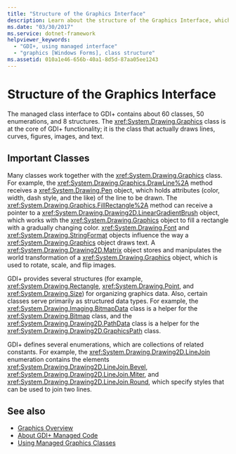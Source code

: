 ```yaml
---
title: "Structure of the Graphics Interface"
description: Learn about the structure of the Graphics Interface, which includes important classes like the System.Drawing.Graphics class.
ms.date: "03/30/2017"
ms.service: dotnet-framework
helpviewer_keywords:
  - "GDI+, using managed interface"
  - "graphics [Windows Forms], class structure"
ms.assetid: 010a1e46-656b-40a1-8d5d-87aa05ee1243
---
```

# Structure of the Graphics Interface

The managed class interface to GDI+ contains about 60 classes, 50 enumerations, and 8 structures. The <xref:System.Drawing.Graphics> class is at the core of GDI+ functionality; it is the class that actually draws lines, curves, figures, images, and text.

## Important Classes

Many classes work together with the <xref:System.Drawing.Graphics> class. For example, the <xref:System.Drawing.Graphics.DrawLine%2A> method receives a <xref:System.Drawing.Pen> object, which holds attributes (color, width, dash style, and the like) of the line to be drawn. The <xref:System.Drawing.Graphics.FillRectangle%2A> method can receive a pointer to a <xref:System.Drawing.Drawing2D.LinearGradientBrush> object, which works with the <xref:System.Drawing.Graphics> object to fill a rectangle with a gradually changing color. <xref:System.Drawing.Font> and <xref:System.Drawing.StringFormat> objects influence the way a <xref:System.Drawing.Graphics> object draws text. A <xref:System.Drawing.Drawing2D.Matrix> object stores and manipulates the world transformation of a <xref:System.Drawing.Graphics> object, which is used to rotate, scale, and flip images.

GDI+ provides several structures (for example, <xref:System.Drawing.Rectangle>, <xref:System.Drawing.Point>, and <xref:System.Drawing.Size>) for organizing graphics data. Also, certain classes serve primarily as structured data types. For example, the <xref:System.Drawing.Imaging.BitmapData> class is a helper for the <xref:System.Drawing.Bitmap> class, and the <xref:System.Drawing.Drawing2D.PathData> class is a helper for the <xref:System.Drawing.Drawing2D.GraphicsPath> class.

GDI+ defines several enumerations, which are collections of related constants. For example, the <xref:System.Drawing.Drawing2D.LineJoin> enumeration contains the elements <xref:System.Drawing.Drawing2D.LineJoin.Bevel>, <xref:System.Drawing.Drawing2D.LineJoin.Miter>, and <xref:System.Drawing.Drawing2D.LineJoin.Round>, which specify styles that can be used to join two lines.

## See also

- [Graphics Overview](graphics-overview-windows-forms.md)
- [About GDI+ Managed Code](about-gdi-managed-code.md)
- [Using Managed Graphics Classes](using-managed-graphics-classes.md)
